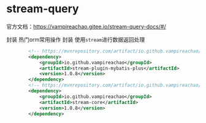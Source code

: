 # stream-query

官方文档：https://vampireachao.gitee.io/stream-query-docs/#/

封装 热门orm常用操作
封装 使用`stream`进行数据返回处理

```xml
        <!-- https://mvnrepository.com/artifact/io.github.vampireachao/stream-plugin-mybatis-plus -->
        <dependency>
            <groupId>io.github.vampireachao</groupId>
            <artifactId>stream-plugin-mybatis-plus</artifactId>
            <version>1.0.8</version>
        </dependency>
        <!-- https://mvnrepository.com/artifact/io.github.vampireachao/stream-core -->
        <dependency>
            <groupId>io.github.vampireachao</groupId>
            <artifactId>stream-core</artifactId>
            <version>1.0.8</version>
        </dependency>
```
